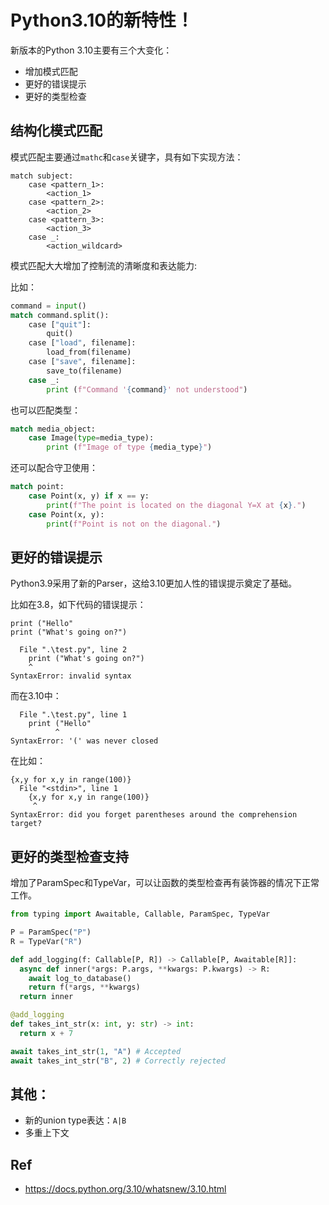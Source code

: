 # Python3.10的新特性！

新版本的Python 3.10主要有三个大变化：
- 增加模式匹配
- 更好的错误提示
- 更好的类型检查


## 结构化模式匹配

模式匹配主要通过`mathc`和`case`关键字，具有如下实现方法：

```
match subject:
    case <pattern_1>:
        <action_1>
    case <pattern_2>:
        <action_2>
    case <pattern_3>:
        <action_3>
    case _:
        <action_wildcard>
```

模式匹配大大增加了控制流的清晰度和表达能力:

比如：

```python
command = input()
match command.split():
    case ["quit"]:
        quit()
    case ["load", filename]:
        load_from(filename)
    case ["save", filename]:
        save_to(filename)
    case _:
        print (f"Command '{command}' not understood")
```

也可以匹配类型：

```python
match media_object:
    case Image(type=media_type):
        print (f"Image of type {media_type}")
```

还可以配合守卫使用：

```python
match point:
    case Point(x, y) if x == y:
        print(f"The point is located on the diagonal Y=X at {x}.")
    case Point(x, y):
        print(f"Point is not on the diagonal.")
```

## 更好的错误提示

Python3.9采用了新的Parser，这给3.10更加人性的错误提示奠定了基础。

比如在3.8，如下代码的错误提示：

```
print ("Hello"
print ("What's going on?")

  File ".\test.py", line 2
    print ("What's going on?")
    ^
SyntaxError: invalid syntax
```

而在3.10中：

```
  File ".\test.py", line 1
    print ("Hello"
          ^
SyntaxError: '(' was never closed
```

在比如：

```
{x,y for x,y in range(100)}
  File "<stdin>", line 1
    {x,y for x,y in range(100)}
     ^
SyntaxError: did you forget parentheses around the comprehension target?
```

## 更好的类型检查支持

增加了ParamSpec和TypeVar，可以让函数的类型检查再有装饰器的情况下正常工作。

```python
from typing import Awaitable, Callable, ParamSpec, TypeVar

P = ParamSpec("P")
R = TypeVar("R")

def add_logging(f: Callable[P, R]) -> Callable[P, Awaitable[R]]:
  async def inner(*args: P.args, **kwargs: P.kwargs) -> R:
    await log_to_database()
    return f(*args, **kwargs)
  return inner

@add_logging
def takes_int_str(x: int, y: str) -> int:
  return x + 7

await takes_int_str(1, "A") # Accepted
await takes_int_str("B", 2) # Correctly rejected
```

## 其他：

- 新的union type表达：`A|B`
- 多重上下文

## Ref

- https://docs.python.org/3.10/whatsnew/3.10.html